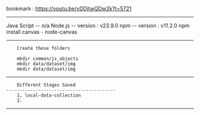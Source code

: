 bookmark :	https://youtu.be/vDDjtwQDw2k?t=5721

-------------------------------------------------------

Java Script	-- n/a
Node.js 	-- version : v23.9.0
npm	        -- version : v11.2.0
npm install canvas - node-canvas

-------------------------------------------------------

		Create these folders

		mkdir common/js_objects
		mkdir data/dataset/img
		mkdir data/dataset/img



--------------------------------------------------------

		Different Stages Saved
	-----------------------------------------
		1, local-data-collection
		2. 

--------------------------------------------------------

